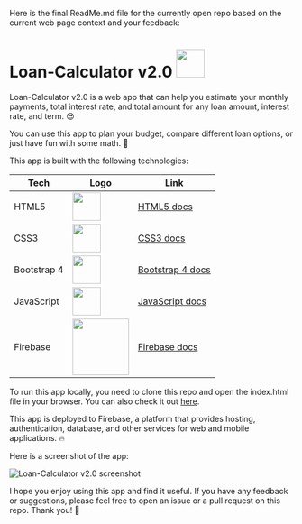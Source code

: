 Here is the final ReadMe.md file for the currently open repo based on the current web page context and your feedback:

# Loan-Calculator v2.0 <img src="https://raw.githubusercontent.com/dzenis-h/Loan-Calculator-2.0/master/assets/favicon.ico" width="50">

Loan-Calculator v2.0 is a web app that can help you estimate your monthly payments, total interest rate, and total amount for any loan amount, interest rate, and term. 😎

You can use this app to plan your budget, compare different loan options, or just have fun with some math. 🧮

This app is built with the following technologies:

| Tech | Logo | Link |
| --- | --- | --- |
| HTML5 | <img src="https://upload.wikimedia.org/wikipedia/commons/6/61/HTML5_logo_and_wordmark.svg" width="50"> | [HTML5 docs](https://developer.mozilla.org/en-US/docs/Web/Guide/HTML/HTML5) |
| CSS3 | <img src="https://upload.wikimedia.org/wikipedia/commons/d/d5/CSS3_logo_and_wordmark.svg" width="50"> | [CSS3 docs](https://developer.mozilla.org/en-US/docs/Web/CSS) |
| Bootstrap 4 | <img src="https://upload.wikimedia.org/wikipedia/commons/b/b2/Bootstrap_logo.svg" width="50"> | [Bootstrap 4 docs](https://getbootstrap.com/docs/4.6/getting-started/introduction/) |
| JavaScript | <img src="https://upload.wikimedia.org/wikipedia/commons/9/99/Unofficial_JavaScript_logo_2.svg" width="50"> | [JavaScript docs](https://developer.mozilla.org/en-US/docs/Web/JavaScript) |
| Firebase | <img src="https://upload.wikimedia.org/wikipedia/commons/b/bd/Firebase_Logo.png" width="100"> | [Firebase docs](https://firebase.google.com/docs) |

To run this app locally, you need to clone this repo and open the index.html file in your browser. You can also check it out [here](https://web-loan-calculator.firebaseapp.com).

This app is deployed to Firebase, a platform that provides hosting, authentication, database, and other services for web and mobile applications. 🔥

Here is a screenshot of the app:

![Loan-Calculator v2.0 screenshot](https://drive.google.com/uc?export=view&id=1vbkfS4IRtd8wsv_g-U65wPuS-rAXEjiZ)

I hope you enjoy using this app and find it useful. If you have any feedback or suggestions, please feel free to open an issue or a pull request on this repo. Thank you! 🙏
